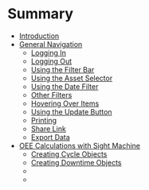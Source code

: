 # Summary

* [Introduction](README.md)
* [General Navigation](GeneralNavigation.md)
   * [Logging In](LoggingIn.md)
   * [Logging Out](LoggingOut.md)
   * [Using the Filter Bar](UsingTheFilterBar.md)
   * [Using the Asset Selector](AssetPicker.md)
   * [Using the Date Filter](UsingDateFilter.md)
   * [Other Filters](OtherFilters.md)
   * [Hovering Over Items](Hovering.md)
   * [Using the Update Button](UpdateButton.md)
   * [Printing](PrintButton.md)
   * [Share Link](ShareLink.md)
   * [Export Data](ExportData.md)
* [OEE Calculations with Sight Machine](oeeCalculations/readmemd.md)
   * [Creating Cycle Objects](oeeCalculations/creatingCycleObjects.md)
   * [Creating Downtime Objects](oeeCalculations/creatingDowntimeObjects.md)
   * 
   * 

